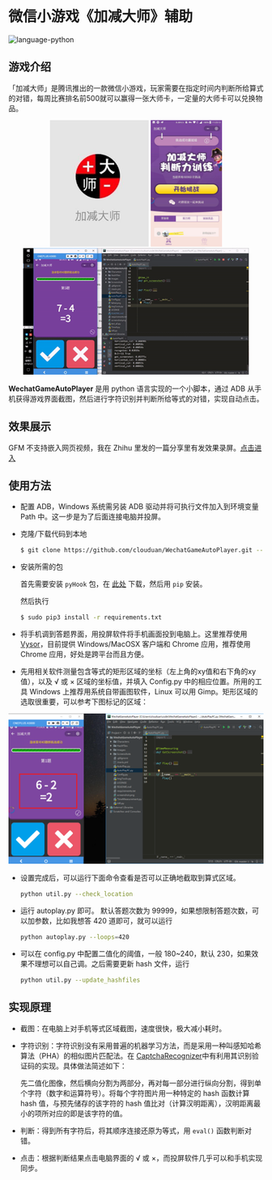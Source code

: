 # 微信小游戏《加减大师》辅助
![language-python](https://img.shields.io/badge/language-python-blue.svg)

## 游戏介绍
「加减大师」是腾讯推出的一款微信小游戏，玩家需要在指定时间内判断所给算式的对错，每周比赛排名前500就可以赢得一张大师卡，一定量的大师卡可以兑换物品。

<div align="center">
    <img src="./Images/game1.jpg" height="250">
    <img src="./Images/game2.jpg" height="250">
    <img src="./Images/autoplay.gif" height="250">
</div>

**WechatGameAutoPlayer** 是用 python 语言实现的一个小脚本，通过 ADB 从手机获得游戏界面截图，然后进行字符识别并判断所给等式的对错，实现自动点击。

## 效果展示
GFM 不支持嵌入网页视频，我在 Zhihu 里发的一篇分享里有发效果录屏。[点击进入](https://zhuanlan.zhihu.com/p/36387916)

## 使用方法
+ 配置 ADB，Windows 系统需另装 ADB 驱动并将可执行文件加入到环境变量 Path 中。这一步是为了后面连接电脑并投屏。

+ 克隆/下载代码到本地
    ```bash
    $ git clone https://github.com/clouduan/WechatGameAutoPlayer.git --depth=1
    ```

+ 安装所需的包

    首先需要安装 `pyHook` 包，在 [此处](https://www.lfd.uci.edu/~gohlke/pythonlibs/#pyhook) 下载，然后用 `pip` 安装。

    然后执行

    ```bash
    $ sudo pip3 install -r requirements.txt
    ```

+ 将手机调到答题界面，用投屏软件将手机画面投到电脑上。这里推荐使用 [Vysor](https://vysor.io/)，目前提供 Windows/MacOSX 客户端和 Chrome 应用，推荐使用 Chrome 应用，好处是跨平台而且方便。

+ 先用相关软件测量包含等式的矩形区域的坐标（左上角的xy值和右下角的xy值），以及 √ 或 × 区域的坐标值，并填入 Config.py 中的相应位置。所用的工具 Windows 上推荐用系统自带画图软件，Linux 可以用 Gimp。矩形区域的选取很重要，可以参考下图标记的区域：

![sample.png](Images/sample.png)

+ 设置完成后，可以运行下面命令查看是否可以正确地截取到算式区域。
    ```bash
    python util.py --check_location
    ```

+ 运行 autoplay.py 即可。
默认答题次数为 99999，如果想限制答题次数，可以加参数，比如我想答 420 道即可，就可以运行
    ```bash
    python autoplay.py --loops=420
    ```

+ 可以在 config.py 中配置二值化的阈值，一般 180~240，默认 230，如果效果不理想可以自己调。之后需要更新 hash 文件，运行
    ```bash
    python util.py --update_hashfiles
    ```
## 实现原理
+ 截图：在电脑上对手机等式区域截图，速度很快，极大减小耗时。
+ 字符识别：字符识别没有采用普遍的机器学习方法，而是采用一种叫感知哈希算法（PHA）的相似图片匹配法。在 [CaptchaRecognizer](https://github.com/clouduan/CaptchaRecognizer)中有利用其识别验证码的实现。具体做法简述如下：

    先二值化图像，然后横向分割为两部分，再对每一部分进行纵向分割，得到单个字符（数字和运算符号）。将每个字符图片用一种特定的 hash 函数计算 hash 值，与预先储存的该字符的 hash 值比对（计算汉明距离），汉明距离最小的项所对应的即是该字符的值。
+ 判断：得到所有字符后，将其顺序连接还原为等式，用 `eval()` 函数判断对错。
+ 点击：根据判断结果点击电脑界面的 √ 或 ×，而投屏软件几乎可以和手机实现同步。

